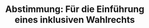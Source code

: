 ---
abstimmung:
  abstimmung: 3
  bundestagssitzung: 87
  legislaturperiode: 19
categories:
- Todo
data:
- title: Abstimmungsergebnis 20190315_3-data.pdf
  url: /res/2021-btw/abstimmungsergebnisse/20190315_3-data.pdf
- title: Abstimmungsergebnis 20190315_3_xls-data.xls
  url: /res/2021-btw/abstimmungsergebnisse/20190315_3_xls-data.xls
- title: Abstimmungsergebnis 20190315_3_xls-datacsv
  url: /res/2021-btw/abstimmungsergebnisse/csv/20190315_3_xls-datacsv
ergebnis:
  afd:
    enthaltung: 67
    gesamt: 91
    ja: 0
    nein: 0
    nichtabgegeben: 24
    ungueltig: 0
  bü90/gr:
    enthaltung: 61
    gesamt: 67
    ja: 0
    nein: 0
    nichtabgegeben: 6
    ungueltig: 0
  cdu/csu:
    enthaltung: 0
    gesamt: 246
    ja: 218
    nein: 0
    nichtabgegeben: 28
    ungueltig: 0
  die linke.:
    enthaltung: 49
    gesamt: 69
    ja: 0
    nein: 0
    nichtabgegeben: 20
    ungueltig: 0
  fdp:
    enthaltung: 61
    gesamt: 80
    ja: 0
    nein: 0
    nichtabgegeben: 19
    ungueltig: 0
  file: 20190315_3_xls-data.xls
  fraktionslos:
    enthaltung: 2
    gesamt: 4
    ja: 1
    nein: 0
    nichtabgegeben: 1
    ungueltig: 0
  spd:
    enthaltung: 0
    gesamt: 152
    ja: 126
    nein: 0
    nichtabgegeben: 26
    ungueltig: 0
layout: abstimmung
links:
- title: Link zu bundestag.de
  url: https://www.bundestag.de/parlament/plenum/abstimmung/abstimmung?id=588
preview: 'Deutscher Bundestag


  87. Sitzung des Deutschen Bundestages

  am Freitag, 15. März 2019


  Endgültiges Ergebnis der Namentlichen Abstimmung Nr. 3


  Antrag der Fraktionen der CDU/CSU und SPD

  Für die Einführung eines inklusiven Wahlrechts

  - Drs. 19/8261 -'
tags:
- Todo
title: 'Abstimmung: Für die Einführung eines inklusiven Wahlrechts'
---